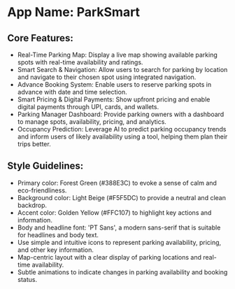# **App Name**: ParkSmart

## Core Features:

- Real-Time Parking Map: Display a live map showing available parking spots with real-time availability and ratings.
- Smart Search & Navigation: Allow users to search for parking by location and navigate to their chosen spot using integrated navigation.
- Advance Booking System: Enable users to reserve parking spots in advance with date and time selection.
- Smart Pricing & Digital Payments: Show upfront pricing and enable digital payments through UPI, cards, and wallets.
- Parking Manager Dashboard: Provide parking owners with a dashboard to manage spots, availability, pricing, and analytics.
- Occupancy Prediction: Leverage AI to predict parking occupancy trends and inform users of likely availability using a tool, helping them plan their trips better.

## Style Guidelines:

- Primary color: Forest Green (#388E3C) to evoke a sense of calm and eco-friendliness.
- Background color: Light Beige (#F5F5DC) to provide a neutral and clean backdrop.
- Accent color: Golden Yellow (#FFC107) to highlight key actions and information.
- Body and headline font: 'PT Sans', a modern sans-serif that is suitable for headlines and body text.
- Use simple and intuitive icons to represent parking availability, pricing, and other key information.
- Map-centric layout with a clear display of parking locations and real-time availability.
- Subtle animations to indicate changes in parking availability and booking status.